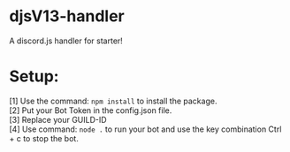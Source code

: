 # djsV13-handler
A discord.js handler for starter!

# Setup:
[1] Use the command: `npm install` to install the package.  
[2] Put your Bot Token in the config.json file.  
[3] Replace your GUILD-ID  
[4] Use command: `node .` to run your bot and use the key combination Ctrl + c to stop the bot.  




